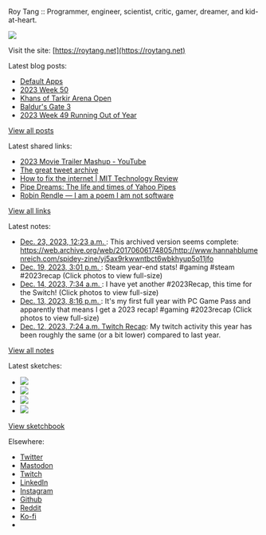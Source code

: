 Roy Tang :: Programmer, engineer, scientist, critic, gamer, dreamer, and kid-at-heart.

![](https://roytang.net/static/img/profile.jpg)

Visit the site: [https://roytang.net](https://roytang.net)

Latest blog posts:

- [Default Apps](https://roytang.net/2023/12/default-apps/)
- [2023 Week 50](https://roytang.net/2023/12/2023-week-50/)
- [Khans of Tarkir Arena Open](https://roytang.net/2023/12/ktk-arena-open/)
- [Baldur&#x27;s Gate 3](https://roytang.net/2023/12/bg3/)
- [2023 Week 49 Running Out of Year](https://roytang.net/2023/12/2023-week-49/)

[View all posts](https://roytang.net/blog)

Latest shared links:

- [2023 Movie Trailer Mashup - YouTube](https://roytang.net/2023/12/774f91328cb03c9359fb9797271b8bc7/)
- [The great tweet archive](https://roytang.net/2023/12/80fb3034631f34ffbd7550946fa4e0a6/)
- [How to fix the internet | MIT Technology Review](https://roytang.net/2023/12/5a75eb5ad83aa681eba64e75fea626c1/)
- [Pipe Dreams: The life and times of Yahoo Pipes](https://roytang.net/2023/12/7635cc49175ab6bf2eb3a625d8bbe428/)
- [Robin Rendle — I am a poem I am not software](https://roytang.net/2023/12/0ee0e764447c972cfc5562218916ccbd/)

[View all links](https://roytang.net/links)

Latest notes:

- [Dec. 23, 2023, 12:23 a.m. ](https://roytang.net/2023/12/kehaygx/): This archived version seems complete: https://web.archive.org/web/20170606174805/http://www.hannahblumenreich.com/spidey-zine/yj5ax9rkwwntbct6wbkhyup5o11jfo
- [Dec. 19, 2023, 3:01 p.m. ](https://roytang.net/2023/12/111605796533635333/): Steam year-end stats! #gaming #steam #2023recap (Click photos to view full-size)
- [Dec. 14, 2023, 7:34 a.m. ](https://roytang.net/2023/12/111575726367894281/): I have yet another #2023Recap, this time for the Switch! (Click photos to view full-size)
- [Dec. 13, 2023, 8:16 p.m. ](https://roytang.net/2023/12/111573059124863178/): It&#x27;s my first full year with PC Game Pass and apparently that means I get a 2023 recap! #gaming #2023recap (Click photos to view full-size)
- [Dec. 12, 2023, 7:24 a.m. Twitch Recap](https://roytang.net/2023/12/twitch-recap/): My twitch activity this year has been roughly the same (or a bit lower) compared to last year.

[View all notes](https://roytang.net/notes)

Latest sketches:


- ![](https://roytang.net/media/cache/c3/52/c3524701d7d18fa2b6b280d4437c7ba1.jpg)
- ![](https://roytang.net/media/cache/b8/6e/b86e3f7c5db451a5bf40260cdf52e2c0.jpg)
- ![](https://roytang.net/media/cache/09/11/09119bc377da2a1bf7e9d18251a6b7a6.jpg)
- ![](https://roytang.net/media/cache/3c/7d/3c7d410c1cd355b7897272dd51e3b61a.jpg)

[View sketchbook](https://roytang.net/albums/sketchbook)


Elsewhere:

- [Twitter](https://twitter.com/roytang)
- [Mastodon](https://indieweb.social/@roytang)
- [Twitch](https://twitch.tv/twitchyroy)
- [LinkedIn](https://www.linkedin.com/in/roytang)
- [Instagram](https://instagram.com/roytang0400)
- [Github](https://github.com/roytang)
- [Reddit](https://reddit.com/u/hungryroy)
- [Ko-fi](https://ko-fi.com/roytang)
- [](mailto:hello@roytang.net)